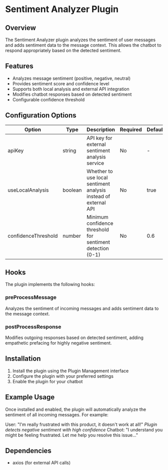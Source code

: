 # Sentiment Analyzer Plugin

## Overview
The Sentiment Analyzer plugin analyzes the sentiment of user messages and adds sentiment data to the message context. This allows the chatbot to respond appropriately based on the detected sentiment.

## Features
- Analyzes message sentiment (positive, negative, neutral)
- Provides sentiment score and confidence level
- Supports both local analysis and external API integration
- Modifies chatbot responses based on detected sentiment
- Configurable confidence threshold

## Configuration Options
| Option | Type | Description | Required | Default |
|--------|------|-------------|----------|---------|
| apiKey | string | API key for external sentiment analysis service | No | - |
| useLocalAnalysis | boolean | Whether to use local sentiment analysis instead of external API | No | true |
| confidenceThreshold | number | Minimum confidence threshold for sentiment detection (0-1) | No | 0.6 |

## Hooks
The plugin implements the following hooks:

### preProcessMessage
Analyzes the sentiment of incoming messages and adds sentiment data to the message context.

### postProcessResponse
Modifies outgoing responses based on detected sentiment, adding empathetic prefacing for highly negative sentiment.

## Installation
1. Install the plugin using the Plugin Management interface
2. Configure the plugin with your preferred settings
3. Enable the plugin for your chatbot

## Example Usage
Once installed and enabled, the plugin will automatically analyze the sentiment of all incoming messages. For example:

User: "I'm really frustrated with this product, it doesn't work at all!"
*Plugin detects negative sentiment with high confidence*
Chatbot: "I understand you might be feeling frustrated. Let me help you resolve this issue..."

## Dependencies
- axios (for external API calls)

